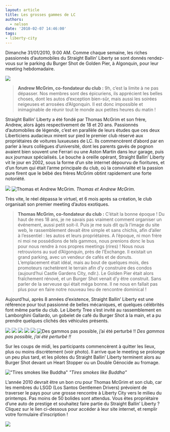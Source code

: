 ```yaml
---
layout: article
title: Les grosses gammes de LC
authors:
  - nelson
date: '2010-02-07 14:46:00'
tags:
- liberty-city
---
```


Dimanche 31/01/2010, 9:00 AM. Comme chaque semaine, les riches passionnés d’automobiles du Straight Ballin’ Liberty se sont donnés rendez-vous sur le parking du Burger Shot de Golden Pier, à Algonquin, pour leur meeting hebdomadaire.

![](/content/images/2007/06/bigballs8011.jpg)

> **Andrew McGrim, co-fondateur du club :** 9h, c’est la limite à ne pas dépasser. Nos membres sont des épicuriens, ils apprécient les belles choses, dont les autos d’exception bien-sûr, mais aussi les soirées neigeuses et arrosées d’Algonquin. Il est donc impossible et inimaginable de réunir tout le monde aux petites heures du matin !

Straight Ballin’ Liberty a été fondé par Thomas McGrim et son frère, Andrew, alors âgés respectivement de 18 et 20 ans. Passionnés d’automobiles de légende, c’est en parallèle de leurs études que ces deux Liberticiens audacieux mirent sur pied le premier club réservé aux propriétaires de voitures luxueuses de LC. Ils commencèrent d’abord par en parler à leurs collègues d’université, dont les parents gavés de pognon avaient bien souvent une Ferrari ou une Aston Martin dans leur garage, puis aux journaux spécialisés. Le bouche à oreille opérant, Straight Ballin’ Liberty vit le jour en 2002, sous la forme d’un site internet dépourvu de fioritures, et d’un forum qui était l’arme principale du club, où la convivialité et la passion pure firent que le bébé des frères McGrim obtint rapidement une forte notoriété.

![](/content/images/2007/06/bigballs8006.jpg)
![Thomas et Andrew McGrim.](/content/images/2007/06/bigballs8003.jpg)
_Thomas et Andrew McGrim._

Très vite, le réel dépassa le virtuel, et 6 mois après sa création, le club organisait son premier meeting d’autos exotiques.

> **Thomas McGrim, co-fondateur du club :** C’était la bonne époque ! Du haut de mes 18 ans, je ne savais pas vraiment comment organiser un événement, aussi petit soit-il. Puis je me suis dit qu’à l’image du site web, le rassemblement devait être simple et sans chichis, afin d’aller à l’essentiel : les autos et leurs propriétaires. A l’époque, ni mon frère ni moi ne possédions de tels gammos, nous prenions donc le bus pour nous rendre à nos propres meetings (rires) ! Nous nous retrouvions au sud d’Algonquin, près de l’Exchange. Il existait un grand parking, avec un vendeur de cafés et de donuts. L’emplacement était idéal, mais au bout de quelques mois, des promoteurs rachetèrent le terrain afin d’y construire des condos (aujourd’hui Castle Gardens City, ndlr.). Le Golden Pier était alors fraîchement rénové, et un Burger Shot venait d’y être construit. Sans parler de la serveuse qui était méga bonne. Il ne nous en fallait pas plus pour en faire notre nouveau lieu de rencontre dominical !

Aujourd’hui, après 8 années d’existence, Straight Ballin’ Liberty est une référence pour tout passionné de belles mécaniques, et quelques célébrités font même partie du club. Le Liberty Tree s’est invité au rassemblement en Lamborghini Gallardo, un gobelet de café du Burger Shot à la main, et a pu prendre quelques clichés des véhicules présents.

![](/content/images/2007/06/bigballs8005.jpg)
![](/content/images/2007/06/bigballs8007.jpg)
![](/content/images/2007/06/bigballs8008.jpg)
![](/content/images/2007/06/bigballs8012.jpg)
![](/content/images/2007/06/bigballs8004.jpg)
![Des gammos pas possible, j’ai été perturbé !!](/content/images/2007/06/bigballs8009.jpg)
_Des gammos pas possible, j’ai été perturbé !!_

Sur les coups de midi, les participants commencèrent à quitter les lieux, plus ou moins discrètement (voir photo). Il arrive que le meeting se prolonge un peu plus tard, et les pilotes du Straight Ballin’ Liberty terminent alors au Burger Shot devant un Heart Stopper ou un Double Génocide au fromage.

!["Tires smokes like Buddha"](/content/images/2007/06/bigballs8010.jpg)
_"Tires smokes like Buddha"_

L’année 2010 devrait être un bon cru pour Thomas McGrim et son club, car les membres du LSGD (Los Santos Gentlemen Drivers) prévoient de traverser le pays pour une grosse rencontre à Liberty City vers le milieu du printemps. Pas moins de 50 bolides sont attendus. Vous êtes propriétaire d’une auto de prestige et souhaitez faire partie du Straight Ballin’ Liberty ? Cliquez sur le lien ci-dessous pour accéder à leur site internet, et remplir votre formulaire d’inscription !

![](/content/images/2007/06/bigballs8002.jpg)